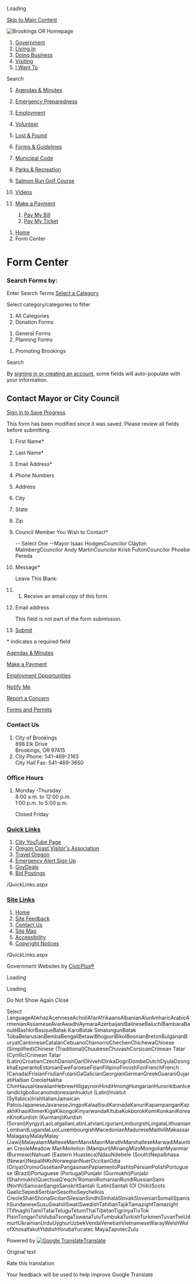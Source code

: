 Loading

[Skip to Main Content](https://www.brookings.or.us/FormCenter/General-Forms-2/Contact-Mayor-or-City-Council-46/)

![Brookings OR Homepage](https://www.brookings.or.us/ImageRepository/Document?documentID=2542)

1. [Government](https://www.brookings.or.us/27/Government)
2. [Living In](https://www.brookings.or.us/295/Living-In)
3. [Doing Business](https://www.brookings.or.us/35/Doing-Business)
4. [Visiting](https://www.brookings.or.us/9/Visiting)
5. [I Want To](https://www.brookings.or.us/184/I-Want-To)

Search

01. [Agendas &amp; Minutes](https://www.brookings.or.us/101/Agendas-Minutes)
02. [Emergency Preparedness](https://www.brookings.or.us/131/Emergency-Preparedness)
03. [Employment](https://www.brookings.or.us/91/Employment)
04. [Volunteer](https://www.brookings.or.us/280/Volunteer)
05. [Lost &amp; Found](https://docs.google.com/spreadsheets/d/1crOk2pVrq2MxXluh_U80E6AcOUyfS3F36p9jxfNxi2w/pubhtml)
06. [Forms &amp; Guidelines](https://www.brookings.or.us/DocumentCenter)
07. [Municipal Code](https://www.brookings.or.us/162/Municipal-Code)
08. [Parks &amp; Recreation](https://www.brookings.or.us/95/Parks-Recreation)
09. [Salmon Run Golf Course](https://salmonrungolf.com)
10. [Videos](https://www.youtube.com/channel/UCpAYMthEru5N7wOYO3Yyauw)
11. [Make a Payment](https://www.brookings.or.us/322/Make-a-Payment)
    
    1. [Pay My Bill](https://www.brookings.or.us/323/Pay-My-Bill)
    2. [Pay My Ticket](https://www.brookings.or.us/324/Pay-My-Ticket)

<!--THE END-->

1. [Home](https://www.brookings.or.us)
2. Form Center

# Form Center

### Search Forms by:

Enter Search Terms [Select a Category](https://www.brookings.or.us/FormCenter/General-Forms-2/Contact-Mayor-or-City-Council-46/)

Select category/categories to filter

1. All Categories
2. Donation Forms

<!--THE END-->

1. General Forms
2. Planning Forms

<!--THE END-->

1. Promoting Brookings

Search

By [signing in or creating an account](https://www.brookings.or.us/FormCenter/General-Forms-2/Contact-Mayor-or-City-Council-46), some fields will auto-populate with your information.

## Contact Mayor or City Council

[Sign in to Save Progress](https://www.brookings.or.us/FormCenter/General-Forms-2/Contact-Mayor-or-City-Council-46)

This form has been modified since it was saved. Please review all fields before submitting.

01. First Name*
02. Last Name*
03. Email Address*
04. Phone Numbers
05. Address
06. City
07. State
08. Zip
09. Council Member You Wish to Contact*
    
    -- Select One --Mayor Isaac HodgesCouncilor Clayton MalmbergCouncilor Andy MartinCouncilor Kristi FultonCouncilor Phoebe Pereda
10. Message*
    
    Leave This Blank:
11. 1. Receive an email copy of this form.
12. Email address
    
    This field is not part of the form submission.
13. [Submit](https://www.brookings.or.us/FormCenter/General-Forms-2/Contact-Mayor-or-City-Council-46)

\* indicates a required field

[Agendas &amp; Minutes](https://www.brookings.or.us/agendacenter)

[Make a Payment](https://www.brookings.or.us/323/Pay-My-Bill)

[Employment Opportunities](https://www.brookings.or.us/jobs)

[Notify Me](https://www.brookings.or.us/list.aspx)

[Report a Concern](https://www.brookings.or.us/requesttracker.aspx)

[Forms and Permits](https://www.brookings.or.us/formcenter)

### Contact Us

1. City of Brookings  
   898 Elk Drive  
   Brookings, OR 97415
2. City Phone: 541-469-2163  
   City Hall Fax: 541-469-3650

### Office Hours

1. Monday -Thursday  
   8:00 a.m. to 12:00 p.m.  
   1:00 p.m. to 5:00 p.m.
   
   Closed Friday

### [Quick Links](https://www.brookings.or.us/QuickLinks.aspx?CID=41)

1. [City YouTube Page](https://www.youtube.com/channel/UCpAYMthEru5N7wOYO3Yyauw)
2. [Oregon Coast Visitor's Association](https://visittheoregoncoast.com/cities/brookings-harbor)
3. [Travel Oregon](https://traveloregon.com/places-to-go/brookings)
4. [Emergency Alert Sign Up](https://member.everbridge.net/index/892807736723773)
5. [GovDeals](https://www.govdeals.com/BrookingsOregon)
6. [Bid Postings](https://www.brookings.or.us/bids.aspx)

/QuickLinks.aspx

### [Site Links](https://www.brookings.or.us/QuickLinks.aspx?CID=61)

1. [Home](https://www.brookings.or.us)
2. [Site Feedback](https://www.brookings.or.us/FormCenter/General-Forms-2/Website-Feedback-50)
3. [Contact Us](https://www.brookings.or.us/FormCenter/General-Forms-2/Contact-City-Staff-45)
4. [Site Map](https://www.brookings.or.us/sitemap)
5. [Accessibility](https://www.brookings.or.us/accessibility)
6. [Copyright Notices](https://www.brookings.or.us/site/copyright)

/QuickLinks.aspx

Government Websites by [CivicPlus®](https://connect.civicplus.com/referral)

Loading

Loading

Do Not Show Again Close

Select LanguageAbkhazAcehneseAcholiAfarAfrikaansAlbanianAlurAmharicArabicArmenianAssameseAvarAwadhiAymaraAzerbaijaniBalineseBaluchiBambaraBaouléBashkirBasqueBatak KaroBatak SimalungunBatak TobaBelarusianBembaBengaliBetawiBhojpuriBikolBosnianBretonBulgarianBuryatCantoneseCatalanCebuanoChamorroChechenChichewaChinese (Simplified)Chinese (Traditional)ChuukeseChuvashCorsicanCrimean Tatar (Cyrillic)Crimean Tatar (Latin)CroatianCzechDanishDariDhivehiDinkaDogriDombeDutchDyulaDzongkhaEsperantoEstonianEweFaroeseFijianFilipinoFinnishFonFrenchFrench (Canada)FrisianFriulianFulaniGaGalicianGeorgianGermanGreekGuaraniGujaratiHaitian CreoleHakha ChinHausaHawaiianHebrewHiligaynonHindiHmongHungarianHunsrikIbanIcelandicIgboIlocanoIndonesianInuktut (Latin)Inuktut (Syllabics)IrishItalianJamaican PatoisJapaneseJavaneseJingpoKalaallisutKannadaKanuriKapampanganKazakhKhasiKhmerKigaKikongoKinyarwandaKitubaKokborokKomiKonkaniKoreanKrioKurdish (Kurmanji)Kurdish (Sorani)KyrgyzLaoLatgalianLatinLatvianLigurianLimburgishLingalaLithuanianLombardLugandaLuoLuxembourgishMacedonianMadureseMaithiliMakassarMalagasyMalayMalay (Jawi)MalayalamMalteseMamManxMaoriMarathiMarshalleseMarwadiMauritian CreoleMeadow MariMeiteilon (Manipuri)MinangMizoMongolianMyanmar (Burmese)Nahuatl (Eastern Huasteca)NdauNdebele (South)Nepalbhasa (Newari)NepaliNKoNorwegianNuerOccitanOdia (Oriya)OromoOssetianPangasinanPapiamentoPashtoPersianPolishPortuguese (Brazil)Portuguese (Portugal)Punjabi (Gurmukhi)Punjabi (Shahmukhi)QuechuaQʼeqchiʼRomaniRomanianRundiRussianSami (North)SamoanSangoSanskritSantali (Latin)Santali (Ol Chiki)Scots GaelicSepediSerbianSesothoSeychellois CreoleShanShonaSicilianSilesianSindhiSinhalaSlovakSlovenianSomaliSpanishSundaneseSusuSwahiliSwatiSwedishTahitianTajikTamazightTamazight (Tifinagh)TamilTatarTeluguTetumThaiTibetanTigrinyaTivTok PisinTonganTshilubaTsongaTswanaTuluTumbukaTurkishTurkmenTuvanTwiUdmurtUkrainianUrduUyghurUzbekVendaVenetianVietnameseWarayWelshWolofXhosaYakutYiddishYorubaYucatec MayaZapotecZulu

Powered by [![Google Translate](https://www.gstatic.com/images/branding/googlelogo/1x/googlelogo_color_42x16dp.png)Translate](https://translate.google.com)

Original text

Rate this translation

Your feedback will be used to help improve Google Translate